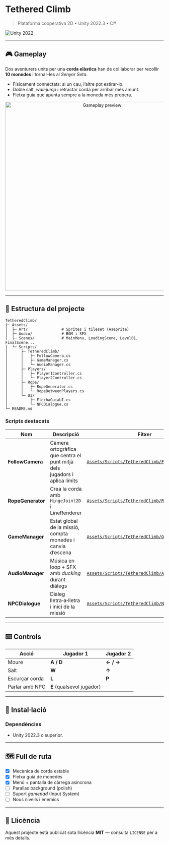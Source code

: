 # Tethered Climb

> Plataforma cooperativa 2D • Unity 2022.3 • C#

![Unity 2022](https://img.shields.io/badge/Unity-2022.3-blue?logo=unity)

---

## 🎮 Gameplay

Dos aventurers units per una **corda elàstica** han de col·laborar per recollir **10 monedes** i tornar-les al *Senyor Seta*.

* Físicament connectats: si un cau, l’altre pot estirar‑lo.
* Doble salt, *wall‑jump* i retractar corda per arribar més amunt.
* Fletxa guia que apunta sempre a la moneda més propera.

<p align="center">
  <img src="Docs/preview.gif" width="600" alt="Gameplay preview"/>
</p>

---

## 📂 Estructura del projecte

```
TetheredClimb/
├─ Assets/
│  ├─ Art/               # Sprites i tileset (Aseprite)
│  ├─ Audio/             # BGM i SFX
│  ├─ Scenes/            # MainMenu, LoadingScene, Level01, FinalScene...
│  └─ Scripts/
│      ├─ TetheredClimb/
│      │   ├─ FollowCamera.cs
│      │   ├─ GameManager.cs
│      │   └─ AudioManager.cs
│      ├─ Players/
│      │   ├─ Player1Controller.cs
│      │   └─ Player2Controller.cs
│      ├─ Rope/
│      │   ├─ RopeGenerator.cs
│      │   └─ RopeBetweenPlayers.cs
│      └─ UI/
│          ├─ FlechaGuiaUI.cs
│          └─ NPCDialogue.cs
└─ README.md
```

### Scripts destacats

| Nom               | Descripció                                                                | Fitxer                                                                                  |
| ----------------- | ------------------------------------------------------------------------- | --------------------------------------------------------------------------------------- |
| **FollowCamera**  | Càmera ortogràfica que centra el punt mitjà dels jugadors i aplica límits | [`Assets/Scripts/TetheredClimb/FollowCamera.cs`](Assets/Scripts/Core/FollowCamera.cs)   |
| **RopeGenerator** | Crea la corda amb `HingeJoint2D` i LineRenderer                           | [`Assets/Scripts/TetheredClimb/RopeGenerator.cs`](Assets/Scripts/Rope/RopeGenerator.cs) |
| **GameManager**   | Estat global de la missió, compta monedes i canvia d’escena               | [`Assets/Scripts/TetheredClimb/GameManager.cs`](Assets/Scripts/Core/GameManager.cs)     |
| **AudioManager**  | Música en loop + SFX amb *ducking* durant diàlegs                         | [`Assets/Scripts/TetheredClimb/AudioManager.cs`](Assets/Scripts/Core/AudioManager.cs)   |
| **NPCDialogue**   | Diàleg lletra‑a‑lletra i inici de la missió                               | [`Assets/Scripts/TetheredClimb/NPCDialogue.cs`](Assets/Scripts/UI/NPCDialogue.cs)       |

---

## ⌨️ Controls

| Acció          | Jugador 1                 | Jugador 2 |
| -------------- | ------------------------- | --------- |
| Moure          | **A / D**                 | **← / →** |
| Salt           | **W**                     | **↑**     |
| Escurçar corda | **L**                     | **P**     |
| Parlar amb NPC | **E** (qualsevol jugador) |           |

---

## 🚀 Instal·lació

### Dependències

* Unity 2022.3 o superior.

---

## 🗺 Full de ruta

* [x] Mecànica de corda estable
* [x] Fletxa guia de monedes
* [x] Menú + pantalla de càrrega asíncrona
* [ ] Parallax background (polish)
* [ ] Suport *gamepad* (Input System)
* [ ] Nous nivells i enemics

---

## 📜 Llicència

Aquest projecte està publicat sota llicència **MIT** — consulta `LICENSE` per a més detalls.
